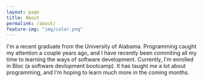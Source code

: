```yaml
---
layout: page
title: About
permalink: /about/
feature-img: "img/color.png"
---
```


I'm a recent graduate from the University of Alabama. Programming caught my attention a couple years ago, and I have recently been commiting all my time to learning the ways of software development. Currently, I'm enrolled in Bloc (a software devlopment bootcamp). It has taught me a lot about programming, and I'm hoping to learn much more in the coming months. 


